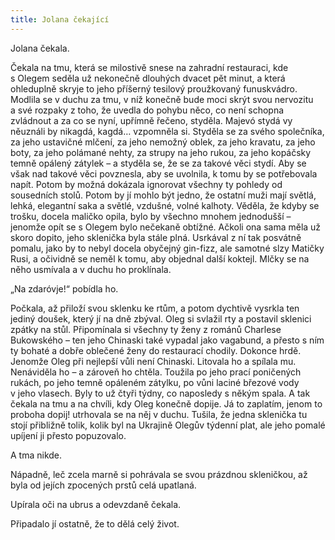 ```yaml
---
title: Jolana čekající
---
```


Jolana čekala.

Čekala na tmu, která se milostivě snese na zahradní restauraci, kde s Olegem seděla už nekonečně dlouhých dvacet pět minut, a která ohleduplně skryje to jeho příšerný tesilový proužkovaný funuskvádro. Modlila se v duchu za tmu, v níž konečně bude moci skrýt svou nervozitu a své rozpaky z toho, že uvedla do pohybu něco, co není schopna zvládnout a za co se nyní, upřímně řečeno, styděla. Majevó stydá vy něuználi by nikagdá, kagdá… vzpomněla si. Styděla se za svého společníka, za jeho ustavičné mlčení, za jeho nemožný oblek, za jeho kravatu, za jeho boty, za jeho polámané nehty, za strupy na jeho rukou, za jeho kopáčsky temně opálený zátylek – a styděla se, že se za takové věci stydí. Aby se však nad takové věci povznesla, aby se uvolnila, k tomu by se potřebovala napít. Potom by možná dokázala ignorovat všechny ty pohledy od sousedních stolů. Potom by jí mohlo být jedno, že ostatní muži mají světlá, lehká, elegantní saka a světlé, vzdušné, volné kalhoty. Věděla, že kdyby se trošku, docela maličko opila, bylo by všechno mnohem jednodušší – jenomže opít se s Olegem bylo nečekaně obtížné. Ačkoli ona sama měla už skoro dopito, jeho sklenička byla stále plná. Usrkával z ní tak posvátně pomalu, jako by to nebyl docela obyčejný gin-fizz, ale samotné slzy Matičky Rusi, a očividně se neměl k tomu, aby objednal další koktejl. Mlčky se na něho usmívala a v duchu ho proklínala.

„Na zdaróvje!“ pobídla ho.

Počkala, až přiloží svou sklenku ke rtům, a potom dychtivě vysrkla ten jediný doušek, který jí na dně zbýval. Oleg si svlažil rty a postavil sklenici zpátky na stůl. Připomínala si všechny ty ženy z románů Charlese Bukowského – ten jeho Chinaski také vypadal jako vagabund, a přesto s ním ty bohaté a dobře oblečené ženy do restaurací chodily. Dokonce hrdě. Jenomže Oleg při nejlepší vůli není Chinaski. Litovala ho a spílala mu. Nenáviděla ho – a zároveň ho chtěla. Toužila po jeho prací poničených rukách, po jeho temně opáleném zátylku, po vůni laciné březové vody v jeho vlasech. Byly to už čtyři týdny, co naposledy s někým spala. A tak čekala na tmu a na chvíli, kdy Oleg konečně dopije. Já to zaplatím, jenom to proboha dopij! utrhovala se na něj v duchu. Tušila, že jedna sklenička tu stojí přibližně tolik, kolik byl na Ukrajině Olegův týdenní plat, ale jeho pomalé upíjení ji přesto popuzovalo.

A tma nikde.

Nápadně, leč zcela marně si pohrávala se svou prázdnou skleničkou, až byla od jejích zpocených prstů celá upatlaná.

Upírala oči na ubrus a odevzdaně čekala.

Připadalo jí ostatně, že to dělá celý život.
